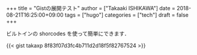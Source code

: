 +++
title = "Gistの展開テスト"
author = ["Takaaki ISHIKAWA"]
date = 2018-08-21T16:25:00+09:00
tags = ["hugo"]
categories = ["tech"]
draft = false
+++

ビルトインの shorcodes を使って簡単にできます．

{{< gist takaxp 8f83f07d3fc4b711d2d18f5f82767524 >}}
